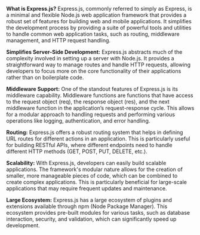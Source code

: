 **What is Express.js?**
Express.js, commonly referred to simply as Express,
is a minimal and flexible Node.js web application framework that provides a robust set of features for building web and mobile applications.
It simplifies the development process by providing a suite of powerful tools and utilities to handle common web application tasks,
such as routing, middleware management, and HTTP request handling.

**Simplifies Server-Side Development:**
Express.js abstracts much of the complexity involved in setting up a server with Node.js. It provides a straightforward way to manage routes and handle HTTP requests,
allowing developers to focus more on the core functionality of their applications rather than on boilerplate code.

**Middleware Support:**
One of the standout features of Express.js is its middleware capability. Middleware functions are functions that have access to the request object (req),
the response object (res), and the next middleware function in the application’s request-response cycle. 
This allows for a modular approach to handling requests and performing various operations like logging, authentication, and error handling.

**Routing:** 
Express.js offers a robust routing system that helps in defining URL routes for different actions in an application.
This is particularly useful for building RESTful APIs,
where different endpoints need to handle different HTTP methods (GET, POST, PUT, DELETE, etc.).

**Scalability:**
With Express.js, developers can easily build scalable applications. The framework's modular nature allows for the creation of smaller, 
more manageable pieces of code, which can be combined to create complex applications. 
This is particularly beneficial for large-scale applications that may require frequent updates and maintenance.

**Large Ecosystem:**
Express.js has a large ecosystem of plugins and extensions available through npm (Node Package Manager).
This ecosystem provides pre-built modules for various tasks,
such as database interaction, security, and validation, which can significantly speed up development.


